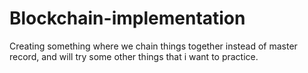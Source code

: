 # Blockchain-implementation
Creating something where we chain things together instead of master record, and will try some other things that i want to practice.
